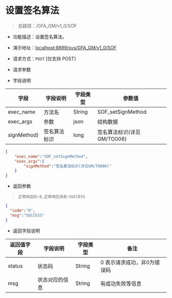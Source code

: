 # 设置签名算法


> 总路径：/GFA_GM/v1_0/SOF

* 功能描述：设置签名算法。
* 演示地址：[localhost:8899/svs/GFA_GM/v1_0/SOF](localhost:8899/svs/GFA_GM/v1_0/SOF)
* 请求方式：`POST` [仅支持 POST]

* 请求参数 

* 字段说明

|字段|字段说明|字段类型|参数值|
|---|---|---|---|
|exec_name|方法名|String|SOF_setSignMethod|
|exec_args|参数|json|结构数据|
|signMethod)|签名算法标识|long|签名算法标识(详见GM/TO006)|

``` json
{
    "exec_name":"SOF_setSignMethod",
    "exec_args":{
        "signMethod":"签名算法标识(详见GM/TO006)"
    }
}
```

* 返回参数
>` 正常响应码:0,正常响应消息:SUCCESS `

``` json
{
  "code":"0",
  "msg":"SUCCESS"
}
```

* 返回字段说明

|返回值字段|字段说明|字段类型|备注|
|---|---|---|---|
|status|状态码|String|0 表示请求成功，非0为错误码|
|msg|状态对应的信息|String|有成功失败等信息|









